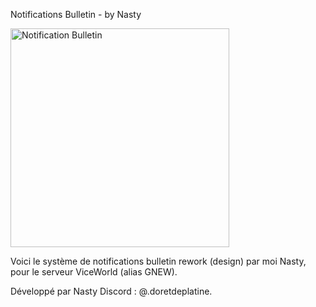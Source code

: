 Notifications Bulletin - by Nasty

<img src="https://github.com/user-attachments/assets/fabcd931-4877-4fc0-b210-b2baee971f90" width="350" alt="Notification Bulletin" />

Voici le système de notifications bulletin rework (design) par moi Nasty, pour le serveur ViceWorld (alias GNEW).

Développé par Nasty
Discord : @.doretdeplatine.
